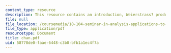 ```yaml
---
content_type: resource
description: This resource contains an introduction, Weierstrass? product formula.
file: null
file_location: /coursemedia/18-104-seminar-in-analysis-applications-to-number-theory-fall-2006/58778de0faae6448c3b0bfb1a1ec4f7a_chan.pdf
file_type: application/pdf
resourcetype: Document
title: chan.pdf
uid: 58778de0-faae-6448-c3b0-bfb1a1ec4f7a
---
```

